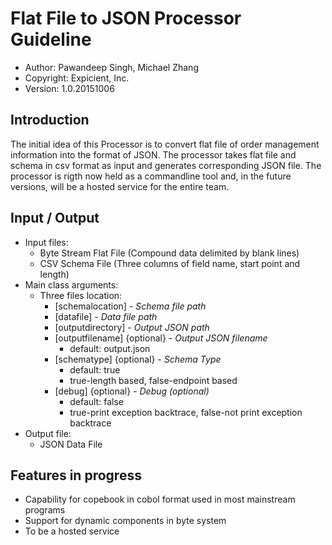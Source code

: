 Flat File to JSON Processor Guideline
=====================================

* Author:  Pawandeep Singh, Michael Zhang
* Copyright:  Expicient, Inc.
* Version:  1.0.20151006

## Introduction

The initial idea of this Processor is to convert flat file of order management information into the format of JSON.
The processor takes flat file and schema in csv format as input and generates corresponding JSON file. The processor
is rigth now held as a commandline tool and, in the future versions, will be a hosted service for the entire team.


## Input / Output

* Input files:
    * Byte Stream Flat File (Compound data delimited by blank lines)
    * CSV Schema File (Three columns of field name, start point and length)
* Main class arguments:
    * Three files location:
        * [schemalocation] - _Schema file path_
        * [datafile] - _Data file path_
        * [outputdirectory] - _Output JSON path_
        * [outputfilename] {optional} - _Output JSON filename_
            * default: output.json
        * [schematype] {optional} - _Schema Type_
            * default: true
            * true-length based, false-endpoint based
        * [debug] {optional} - _Debug (optional)_
            * default: false
            * true-print exception backtrace, false-not print exception backtrace
* Output file:
    * JSON Data File

## Features in progress

* Capability for copebook in cobol format used in most mainstream programs
* Support for dynamic components in byte system
* To be a hosted service
